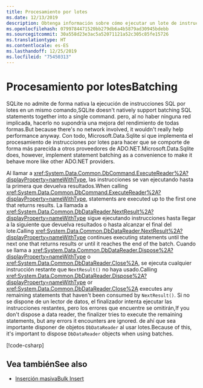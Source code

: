 ```yaml
---
title: Procesamiento por lotes
ms.date: 12/13/2019
description: Obtenga información sobre cómo ejecutar un lote de instrucciones SQL en un mismo comando.
ms.openlocfilehash: 0799784471520bb279db6a4b5879ad30945bdebb
ms.sourcegitcommit: 30a558d23e3ac5a52071121a52c305c85fe15726
ms.translationtype: HT
ms.contentlocale: es-ES
ms.lasthandoff: 12/25/2019
ms.locfileid: "75450313"
---
```

# <a name="batching"></a><span data-ttu-id="99e16-103">Procesamiento por lotes</span><span class="sxs-lookup"><span data-stu-id="99e16-103">Batching</span></span>

<span data-ttu-id="99e16-104">SQLite no admite de forma nativa la ejecución de instrucciones SQL por lotes en un mismo comando,</span><span class="sxs-lookup"><span data-stu-id="99e16-104">SQLite doesn't natively support batching SQL statements together into a single command.</span></span> <span data-ttu-id="99e16-105">pero, al no haber ninguna red implicada, hacerlo no supondría una mejora del rendimiento de todas formas.</span><span class="sxs-lookup"><span data-stu-id="99e16-105">But because there's no network involved, it wouldn't really help performance anyway.</span></span> <span data-ttu-id="99e16-106">Con todo, Microsoft.Data.Sqlite sí que implementa el procesamiento de instrucciones por lotes para hacer que se comporte de forma más parecida a otros proveedores de ADO.NET.</span><span class="sxs-lookup"><span data-stu-id="99e16-106">Microsoft.Data.Sqlite does, however, implement statement batching as a convenience to make it behave more like other ADO.NET providers.</span></span>

<span data-ttu-id="99e16-107">Al llamar a <xref:System.Data.Common.DbCommand.ExecuteReader%2A?displayProperty=nameWithType>, las instrucciones se van ejecutando hasta la primera que devuelva resultados.</span><span class="sxs-lookup"><span data-stu-id="99e16-107">When calling <xref:System.Data.Common.DbCommand.ExecuteReader%2A?displayProperty=nameWithType>, statements are executed up to the first one that returns results.</span></span> <span data-ttu-id="99e16-108">La llamada a <xref:System.Data.Common.DbDataReader.NextResult%2A?displayProperty=nameWithType> sigue ejecutando instrucciones hasta llegar a la siguiente que devuelva resultados o hasta alcanzar el final del lote.</span><span class="sxs-lookup"><span data-stu-id="99e16-108">Calling <xref:System.Data.Common.DbDataReader.NextResult%2A?displayProperty=nameWithType> continues executing statements until the next one that returns results or until it reaches the end of the batch.</span></span> <span data-ttu-id="99e16-109">Cuando se llama a <xref:System.Data.Common.DbDataReader.Dispose%2A?displayProperty=nameWithType> o <xref:System.Data.Common.DbDataReader.Close%2A>, se ejecuta cualquier instrucción restante que `NextResult()` no haya usado.</span><span class="sxs-lookup"><span data-stu-id="99e16-109">Calling <xref:System.Data.Common.DbDataReader.Dispose%2A?displayProperty=nameWithType> or <xref:System.Data.Common.DbDataReader.Close%2A> executes any remaining statements that haven't been consumed by `NextResult()`.</span></span> <span data-ttu-id="99e16-110">Si no se dispone de un lector de datos, el finalizador intenta ejecutar las instrucciones restantes, pero los errores que encuentre se omitirán,</span><span class="sxs-lookup"><span data-stu-id="99e16-110">If you don't dispose a data reader, the finalizer tries to execute the remaining statements, but any errors it encounters are ignored.</span></span> <span data-ttu-id="99e16-111">de ahí que sea importante disponer de objetos `DbDataReader` al usar lotes.</span><span class="sxs-lookup"><span data-stu-id="99e16-111">Because of this, it's important to dispose `DbDataReader` objects when using batches.</span></span>

[!code-csharp[](../../../../samples/snippets/standard/data/sqlite/BatchingSample/Program.cs?name=snippet_Batching)]

## <a name="see-also"></a><span data-ttu-id="99e16-112">Vea también</span><span class="sxs-lookup"><span data-stu-id="99e16-112">See also</span></span>

* [<span data-ttu-id="99e16-113">Inserción masiva</span><span class="sxs-lookup"><span data-stu-id="99e16-113">Bulk Insert</span></span>](bulk-insert.md)
